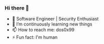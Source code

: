 ### Hi there 👋

- 🔭 Software Engineer | Security Enthusiast
- 🌱 I’m continuously learning new things
- 📫 How to reach me: dos0x99
- ⚡ Fun fact: I'm human
